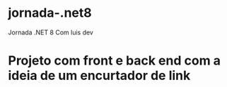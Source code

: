 # jornada-.net8
Jornada .NET 8 Com luis dev

# Projeto com front e back end com a ideia de um encurtador de link
